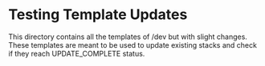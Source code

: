 Testing Template Updates
========================

This directory contains all the templates of /dev but with slight changes.
These templates are meant to be used to update existing stacks and check if
they reach UPDATE_COMPLETE status.
